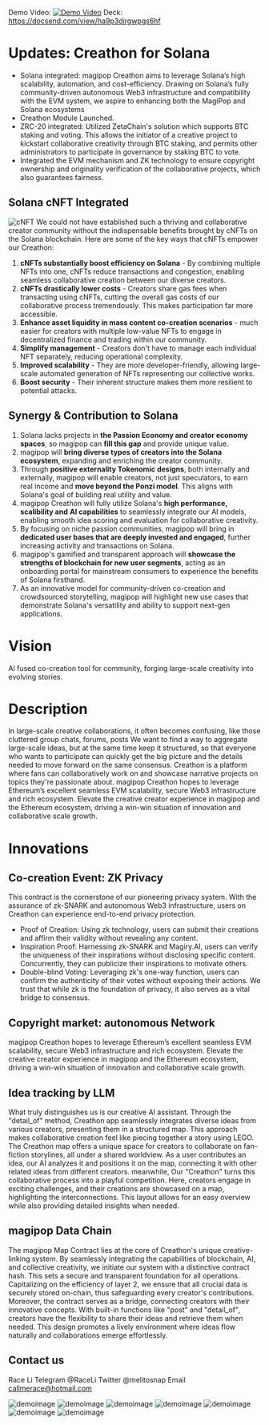 Demo Video: 
[![Demo Video](http://img.youtube.com/vi/ZbEWD0_8_0c/0.jpg)](http://www.youtube.com/watch?v=ZbEWD0_8_0c "magipop Creathon Solana Hyperdrive")
Deck: https://docsend.com/view/ha9p3dirgwpgs6hf
# Updates: Creathon for Solana
- Solana integrated: magipop Creathon aims to leverage Solana’s high scalability, automation, and cost-efficiency. Drawing on Solana’s fully community-driven autonomous Web3 infrastructure and compatibility with the EVM system, we aspire to enhancing both the MagiPop and Solana ecosystems
- Creathon Module Launched.
- ZRC-20 integrated: Utilized ZetaChain's solution which supports BTC staking and voting. This allows the initiator of a creative project to kickstart collaborative creativity through BTC staking, and permits other administrators to participate in governance by staking BTC to vote.
- Integrated the EVM mechanism and ZK technology to ensure copyright ownership and originality verification of the collaborative projects, which also guarantees fairness.
## **Solana** **cNFT** Integrated
![cNFT](/demo-images/cNFT.png)
We could not have established such a thriving and collaborative creator community without the indispensable benefits brought by cNFTs on the Solana blockchain. Here are some of the key ways that cNFTs empower our Creathon:

1. **cNFTs substantially boost efficiency on Solana** - By combining multiple NFTs into one, cNFTs reduce transactions and congestion, enabling seamless collaborative creation between our diverse creators.
2. **cNFTs drastically lower costs** - Creators share gas fees when transacting using cNFTs, cutting the overall gas costs of our collaborative process tremendously. This makes participation far more accessible.
3. **Enhance asset liquidity in mass content co-creation scenarios** - much easier for creators with multiple low-value NFTs to engage in decentralized finance and trading within our community.
4. **Simplify management** - Creators don't have to manage each individual NFT separately, reducing operational complexity.
5. **Improved scalability** - They are more developer-friendly, allowing large-scale automated generation of NFTs representing our collective works.
6. **Boost security** - Their inherent structure makes them more resilient to potential attacks.

## **Synergy & Contribution** to Solana
1. Solana lacks projects in **the Passion Economy and creator economy spaces**, so magipop can **fill this gap** and provide unique value.
2. magipop will **bring diverse types of creators into the Solana ecosystem**, expanding and enriching the creator community.
3. Through **positive externality Tokenomic designs**, both internally and externally, magipop will enable creators, not just speculators, to earn real income and **move beyond the Ponzi model**. This aligns with Solana's goal of building real utility and value.
4. magipop Creathon will fully utilize Solana's **high performance, scalibility and** **AI capabilities** to seamlessly integrate our AI models, enabling smooth idea scoring and evaluation for collaborative creativity.
5. By focusing on niche passion communities, magipop will bring in **dedicated user bases that are deeply invested and engaged**, further increasing activity and transactions on Solana.
6. magipop's gamified and transparent approach will **showcase the strengths of blockchain for new user segments**, acting as an onboarding portal for mainstream consumers to experience the benefits of Solana firsthand.
7. As an innovative model for community-driven co-creation and crowdsourced storytelling, magipop will highlight new use cases that demonstrate Solana's versatility and ability to support next-gen applications.

# Vision
Al fused co-creation tool for community, forging large-scale creativity into evolving stories.
# Description
In large-scale creative collaborations, it often becomes confusing, like those cluttered group chats, forums, posts
We want to find a way to aggregate large-scale ideas, but at the same time keep it structured, so that everyone who wants to participate can quickly get the big picture and the details needed to move forward on the same consensus.
Creathon is a platform where fans can collaboratively work on and showcase narrative projects on topics they're passionate about.
magipop Creathon hopes to leverage Ethereum’s excellent seamless EVM scalability, secure Web3 infrastructure and rich ecosystem. Elevate the creative creator experience in magipop and the Ethereum ecosystem, driving a win-win situation of innovation and collaborative scale growth.
# Innovations
## Co-creation Event: ZK Privacy
This contract is the cornerstone of our pioneering privacy system. With the assurance of zk-SNARK and autonomous Web3 infrastructure, users on Creathon can experience end-to-end privacy protection.
- Proof of Creation: Using zk technology, users can submit their creations and affirm their validity without revealing any content.
- Inspiration Proof: Harnessing zk-SNARK and Magiry.AI, users can verify the uniqueness of their inspirations without disclosing specific content. Concurrently, they can publicize their inspirations to motivate others.
- Double-blind Voting: Leveraging zk's one-way function, users can confirm the authenticity of their votes without exposing their actions.
We trust that while zk is the foundation of privacy, it also serves as a vital bridge to consensus.
## Copyright market: autonomous Network
magipop Creathon hopes to leverage Ethereum’s excellent seamless EVM scalability, secure Web3 infrastructure and rich ecosystem. Elevate the creative creator experience in magipop and the Ethereum ecosystem, driving a win-win situation of innovation and collaborative scale growth.
## Idea tracking by LLM
What truly distinguishes us is our creative AI assistant. Through the "detail_of" method, Creathon app seamlessly integrates diverse ideas from various creators, presenting them in a structured map. This approach makes collaborative creation feel like piecing together a story using LEGO. The Creathon map offers a unique space for creators to collaborate on fan-fiction storylines, all under a shared worldview. As a user contributes an idea, our AI analyzes it and positions it on the map, connecting it with other related ideas from different creators.
meanwhile, Our "Creathon" turns this collaborative process into a playful competition. Here, creators engage in exciting challenges, and their creations are showcased on a map, highlighting the interconnections. This layout allows for an easy overview while also providing detailed insights when needed.
## magipop Data Chain
The magipop Map Contract lies at the core of Creathon's unique creative-linking system. By seamlessly integrating the capabilities of blockchain, AI, and collective creativity, we initiate our system with a distinctive contract hash. This sets a secure and transparent foundation for all operations. Capitalizing on the efficiency of layer 2, we ensure that all crucial data is securely stored on-chain, thus safeguarding every creator's contributions. Moreover, the contract serves as a bridge, connecting creators with their innovative concepts. With built-in functions like "post" and "detail_of", creators have the flexibility to share their ideas and retrieve them when needed. This design promotes a lively environment where ideas flow naturally and collaborations emerge effortlessly.

## Contact us
Race Li
Telegram @RaceLi
Twitter @melitosnap
Email callmerace@hotmail.com

![demoimage](/demo-images/1.png)
![demoimage](/demo-images/2.png)
![demoimage](/demo-images/3.png)
![demoimage](/demo-images/4.png)
![demoimage](/demo-images/5.png)
![demoimage](/demo-images/6.png)
![demoimage](/demo-images/7.png)
